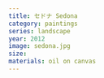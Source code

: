 ```yaml
---
title: セドナ Sedona
category: paintings
series: landscape
year: 2012
image: sedona.jpg
size: 
materials: oil on canvas
---
```



